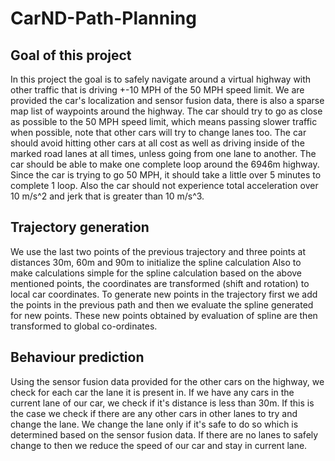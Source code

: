 # CarND-Path-Planning
## Goal of this project
In this project the goal is to safely navigate around a virtual highway with other traffic that is driving +-10 MPH of the 50 MPH speed limit. We are provided the car's localization and sensor fusion data, there is also a sparse map list of waypoints around the highway. The car should try to go as close as possible to the 50 MPH speed limit, which means passing slower traffic when possible, note that other cars will try to change lanes too. The car should avoid hitting other cars at all cost as well as driving inside of the marked road lanes at all times, unless going from one lane to another. The car should be able to make one complete loop around the 6946m highway. Since the car is trying to go 50 MPH, it should take a little over 5 minutes to complete 1 loop. Also the car should not experience total acceleration over 10 m/s^2 and jerk that is greater than 10 m/s^3.

## Trajectory generation
We use the last two points of the previous trajectory and three points at distances 30m, 60m and 90m to initialize the spline calculation Also to make calculations simple for the spline calculation based on the above mentioned points, the coordinates are transformed (shift and rotation) to local car coordinates. To generate new points in the trajectory first we add the points in the previous path and then we evaluate the spline generated for new points. These new points obtained by evaluation of spline are then transformed to global co-ordinates.

## Behaviour prediction
Using the sensor fusion data provided for the other cars on the highway, we check for each car the lane it is present in. If we have any cars in the current lane of our car, we check if it's distance is less than 30m. If this is the case we check if there are any other cars in other lanes to try and change the lane. We change the lane only if it's safe to do so which is determined based on the sensor fusion data. If there are no lanes to safely change to then we reduce the speed of our car and stay in current lane. 

